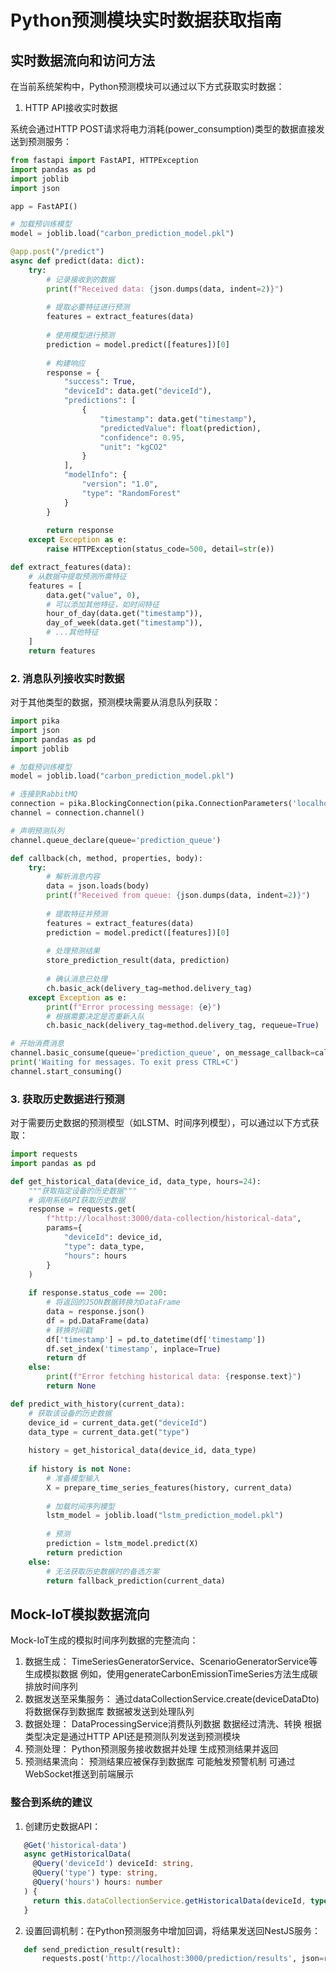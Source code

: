 # Python预测模块实时数据获取指南

## 实时数据流向和访问方法

在当前系统架构中，Python预测模块可以通过以下方式获取实时数据：

1. HTTP API接收实时数据

系统会通过HTTP POST请求将电力消耗(power_consumption)类型的数据直接发送到预测服务：

```python
from fastapi import FastAPI, HTTPException
import pandas as pd
import joblib
import json

app = FastAPI()

# 加载预训练模型
model = joblib.load("carbon_prediction_model.pkl")

@app.post("/predict")
async def predict(data: dict):
    try:
        # 记录接收到的数据
        print(f"Received data: {json.dumps(data, indent=2)}")
        
        # 提取必要特征进行预测
        features = extract_features(data)
        
        # 使用模型进行预测
        prediction = model.predict([features])[0]
        
        # 构建响应
        response = {
            "success": True,
            "deviceId": data.get("deviceId"),
            "predictions": [
                {
                    "timestamp": data.get("timestamp"),
                    "predictedValue": float(prediction),
                    "confidence": 0.95,
                    "unit": "kgCO2"
                }
            ],
            "modelInfo": {
                "version": "1.0",
                "type": "RandomForest" 
            }
        }
        
        return response
    except Exception as e:
        raise HTTPException(status_code=500, detail=str(e))

def extract_features(data):
    # 从数据中提取预测所需特征
    features = [
        data.get("value", 0),
        # 可以添加其他特征，如时间特征
        hour_of_day(data.get("timestamp")),
        day_of_week(data.get("timestamp")),
        # ...其他特征
    ]
    return features
```

### 2. 消息队列接收实时数据
对于其他类型的数据，预测模块需要从消息队列获取：
```python
import pika
import json
import pandas as pd
import joblib

# 加载预训练模型
model = joblib.load("carbon_prediction_model.pkl")

# 连接到RabbitMQ
connection = pika.BlockingConnection(pika.ConnectionParameters('localhost'))
channel = connection.channel()

# 声明预测队列
channel.queue_declare(queue='prediction_queue')

def callback(ch, method, properties, body):
    try:
        # 解析消息内容
        data = json.loads(body)
        print(f"Received from queue: {json.dumps(data, indent=2)}")
        
        # 提取特征并预测
        features = extract_features(data)
        prediction = model.predict([features])[0]
        
        # 处理预测结果
        store_prediction_result(data, prediction)
        
        # 确认消息已处理
        ch.basic_ack(delivery_tag=method.delivery_tag)
    except Exception as e:
        print(f"Error processing message: {e}")
        # 根据需要决定是否重新入队
        ch.basic_nack(delivery_tag=method.delivery_tag, requeue=True)

# 开始消费消息
channel.basic_consume(queue='prediction_queue', on_message_callback=callback)
print('Waiting for messages. To exit press CTRL+C')
channel.start_consuming()
```

### 3. 获取历史数据进行预测
对于需要历史数据的预测模型（如LSTM、时间序列模型），可以通过以下方式获取：
```python
import requests
import pandas as pd

def get_historical_data(device_id, data_type, hours=24):
    """获取指定设备的历史数据"""
    # 调用系统API获取历史数据
    response = requests.get(
        f"http://localhost:3000/data-collection/historical-data",
        params={
            "deviceId": device_id,
            "type": data_type,
            "hours": hours
        }
    )
    
    if response.status_code == 200:
        # 将返回的JSON数据转换为DataFrame
        data = response.json()
        df = pd.DataFrame(data)
        # 转换时间戳
        df['timestamp'] = pd.to_datetime(df['timestamp'])
        df.set_index('timestamp', inplace=True)
        return df
    else:
        print(f"Error fetching historical data: {response.text}")
        return None

def predict_with_history(current_data):
    # 获取该设备的历史数据
    device_id = current_data.get("deviceId")
    data_type = current_data.get("type")
    
    history = get_historical_data(device_id, data_type)
    
    if history is not None:
        # 准备模型输入
        X = prepare_time_series_features(history, current_data)
        
        # 加载时间序列模型
        lstm_model = joblib.load("lstm_prediction_model.pkl")
        
        # 预测
        prediction = lstm_model.predict(X)
        return prediction
    else:
        # 无法获取历史数据时的备选方案
        return fallback_prediction(current_data)
```


## Mock-IoT模拟数据流向
Mock-IoT生成的模拟时间序列数据的完整流向：
1. 数据生成：
    TimeSeriesGeneratorService、ScenarioGeneratorService等生成模拟数据
    例如，使用generateCarbonEmissionTimeSeries方法生成碳排放时间序列
2. 数据发送至采集服务：
    通过dataCollectionService.create(deviceDataDto)将数据保存到数据库
    数据被发送到处理队列
3. 数据处理：
    DataProcessingService消费队列数据
    数据经过清洗、转换
    根据类型决定是通过HTTP API还是预测队列发送到预测模块
4. 预测处理：
    Python预测服务接收数据并处理
    生成预测结果并返回
5. 预测结果流向：
    预测结果应被保存到数据库
    可能触发预警机制
    可通过WebSocket推送到前端展示

### 整合到系统的建议
1. 创建历史数据API：
```typescript
   @Get('historical-data')
   async getHistoricalData(
     @Query('deviceId') deviceId: string,
     @Query('type') type: string,
     @Query('hours') hours: number
   ) {
     return this.dataCollectionService.getHistoricalData(deviceId, type, hours);
   }
```
2. 设置回调机制：在Python预测服务中增加回调，将结果发送回NestJS服务：
```python
   def send_prediction_result(result):
       requests.post('http://localhost:3000/prediction/results', json=result)
```